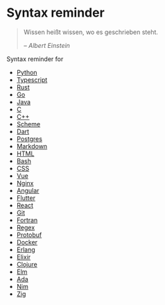 <!-- markdownlint-disable MD033 -->

# Syntax reminder

> Wissen heißt wissen, wo es geschrieben steht.
>
> &ndash; <cite>Albert Einstein</cite>

Syntax reminder for

- [Python](/syntax_reminder/01_python.md)
- [Typescript](/syntax_reminder/02_typescript.md)
- [Rust](/syntax_reminder/03_rust.md)
- [Go](/syntax_reminder/04_go.md)
- [Java](/syntax_reminder/05_java.md)
- [C](/syntax_reminder/06_c.md)
- [C++](/syntax_reminder/07_cpp.md)
- [Scheme](/syntax_reminder/08_scheme.md)
- [Dart](/syntax_reminder/09_dart.md)
- [Postgres](/syntax_reminder/10_postgres.md)
- [Markdown](/syntax_reminder/11_markdown.md)
- [HTML](/syntax_reminder/12_html.md)
- [Bash](/syntax_reminder/13_bash.md)
- [CSS](/syntax_reminder/14_css.md)
- [Vue](/syntax_reminder/15_vue.md)
- [Nginx](/syntax_reminder/16_nginx.md)
- [Angular](/syntax_reminder/17_angular.md)
- [Flutter](/syntax_reminder/18_flutter.md)
- [React](/syntax_reminder/19_react.md)
- [Git](/syntax_reminder/20_git.md)
- [Fortran](/syntax_reminder/21_fortran.md)
- [Regex](/syntax_reminder/22_regex.md)
- [Protobuf](/syntax_reminder/23_protobuf.md)
- [Docker](/syntax_reminder/24_docker.md)
- [Erlang](/syntax_reminder/25_erlang.md)
- [Elixir](/syntax_reminder/26_elixir.md)
- [Clojure](/syntax_reminder/27_clojure.md)
- [Elm](/syntax_reminder/28_elm.md)
- [Ada](/syntax_reminder/29_ada.md)
- [Nim](/syntax_reminder/30_nim.md)
- [Zig](/syntax_reminder/31_zig.md)
